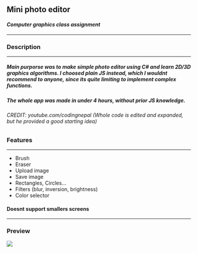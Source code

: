 Mini photo editor
----
#### *Computer graphics class assignment*

----

### Description

----

##### Main purporse was to make simple photo editor using C# and learn 2D/3D graphics algorithms. I choosed plain JS instead, which I wouldnt recommend to anyone, since its quite limiting to implement complex functions.
##### The whole app was made in under 4 hours, without prior JS knowledge.
###### *CREDIT: youtube.com/codingnepal (Whole code is edited and expanded, but he provided a good starting idea)*

### Features
----
+ Brush
+ Eraser
+ Upload image
+ Save image
+ Rectangles, Circles...
+ Filters (blur, inversion, brightness)
+ Color selector
#### Doesnt support smallers screens
----

### Preview
![](https://github.com/kutscheraa/PGR_JS_PHOTOEDITOR/blob/main/image_2024-05-14_130840499.png)
